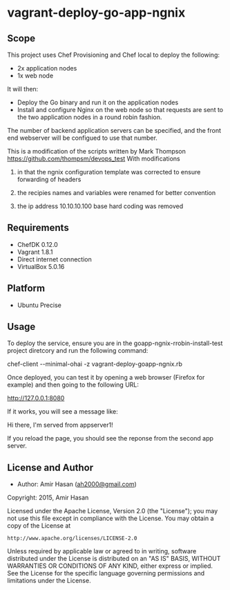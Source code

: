 # vagrant-deploy-go-app-ngnix

## Scope
This project uses Chef Provisioning and Chef local to deploy the following:
- 2x application nodes
- 1x web node

It will then:
- Deploy the Go binary and run it on the application nodes
- Install and configure Nginx on the web node so that requests are sent to the two application nodes in a round robin fashion.

The number of backend application servers can be specified, and the front
end webserver will be configued to use that number.

This is a modification of the scripts written by Mark Thompson 
https://github.com/thompsm/devops_test 
With modifications 
1) in that the ngnix configuration template was corrected to ensure forwarding of headers

2) the recipies names and variables were renamed for better convention

3) the ip address 10.10.10.100 base hard coding was removed

## Requirements
* ChefDK 0.12.0
* Vagrant 1.8.1
* Direct internet connection
* VirtualBox 5.0.16

## Platform
* Ubuntu Precise

## Usage
To deploy the service, ensure you are in the goapp-ngnix-rrobin-install-test project diretcory
and run the following command:

chef-client --minimal-ohai -z vagrant-deploy-goapp-ngnix.rb

Once deployed, you can test it by opening a web browser (Firefox for example)
and then going to the following URL:

http://127.0.0.1:8080

If it works, you will see a message like:

Hi there, I'm served from appserver1!

If you reload the page, you should see the reponse from the second app server.




## License and Author

* Author: Amir Hasan (<ah2000@gmail.com>)

Copyright: 2015, Amir Hasan

Licensed under the Apache License, Version 2.0 (the "License");
you may not use this file except in compliance with the License.
You may obtain a copy of the License at

    http://www.apache.org/licenses/LICENSE-2.0

Unless required by applicable law or agreed to in writing, software
distributed under the License is distributed on an "AS IS" BASIS,
WITHOUT WARRANTIES OR CONDITIONS OF ANY KIND, either express or implied.
See the License for the specific language governing permissions and
limitations under the License.
